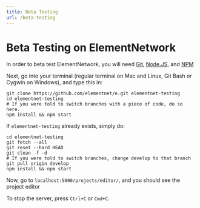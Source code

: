 ```yaml
---
title: Beta Testing
url: /beta-testing
---
```

# Beta Testing on ElementNetwork
In order to beta test ElementNetwork, you will need [Git](https://git-scm.com), [Node.JS](https://nodejs.org), and [NPM](https://www.npmjs.com)

Next, go into your terminal (regular terminal on Mac and Linux, Git Bash or Cygwin on Windows), and type this in:
```shell
git clone https://github.com/elementnet/e.git elementnet-testing
cd elementnet-testing
# If you were told to switch branches with a piece of code, do so here.
npm install && npm start
```

If `elementnet-testing` already exists, simply do:
```shell
cd elementnet-testing
git fetch --all
git reset --hard HEAD
git clean -f -d
# If you were told to switch branches, change develop to that branch
git pull origin develop
npm install && npm start
```
Now, go to `localhost:5000/projects/editor/`, and you should see the project editor

To stop the server, press `Ctrl+C` or `Cmd+C`.
